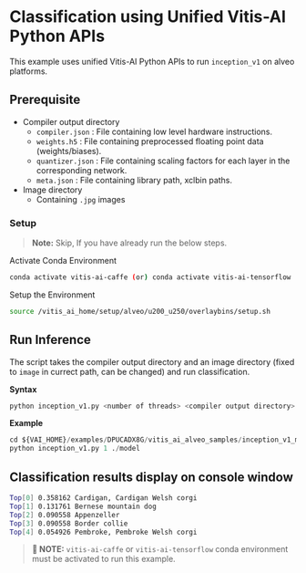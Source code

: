 # Classification using Unified Vitis-AI Python APIs

This example uses unified Vitis-AI Python APIs to run `inception_v1` on alveo platforms.

## Prerequisite

- Compiler output directory
  - `compiler.json` : File containing low level hardware instructions.
  - `weights.h5` : File containing preprocessed floating point data (weights/biases).
  - `quantizer.json` : File containing scaling factors for each layer in the corresponding network.
  - `meta.json` : File containing library path, xclbin paths.
- Image directory
  - Containing `.jpg` images

### Setup

> **Note:** Skip, If you have already run the below steps.

Activate Conda Environment
  ```sh
  conda activate vitis-ai-caffe (or) conda activate vitis-ai-tensorflow
  ```

Setup the Environment

  ```sh
  source /vitis_ai_home/setup/alveo/u200_u250/overlaybins/setup.sh
  ```

## Run Inference

The script takes the compiler output directory and an image directory (fixed to `image` in currect path, can be changed) and run classification.

**Syntax**
```Python
python inception_v1.py <number of threads> <compiler output directory>
```

**Example**

```Python
cd ${VAI_HOME}/examples/DPUCADX8G/vitis_ai_alveo_samples/inception_v1_mt_py
python inception_v1.py 1 ./model
```

## Classification results display on console window

```sh
Top[0] 0.358162 Cardigan, Cardigan Welsh corgi
Top[1] 0.131761 Bernese mountain dog
Top[2] 0.090558 Appenzeller
Top[3] 0.090558 Border collie
Top[4] 0.054926 Pembroke, Pembroke Welsh corgi
```

>**:pushpin: NOTE:** `vitis-ai-caffe` or `vitis-ai-tensorflow` conda environment must be activated to run this example.



